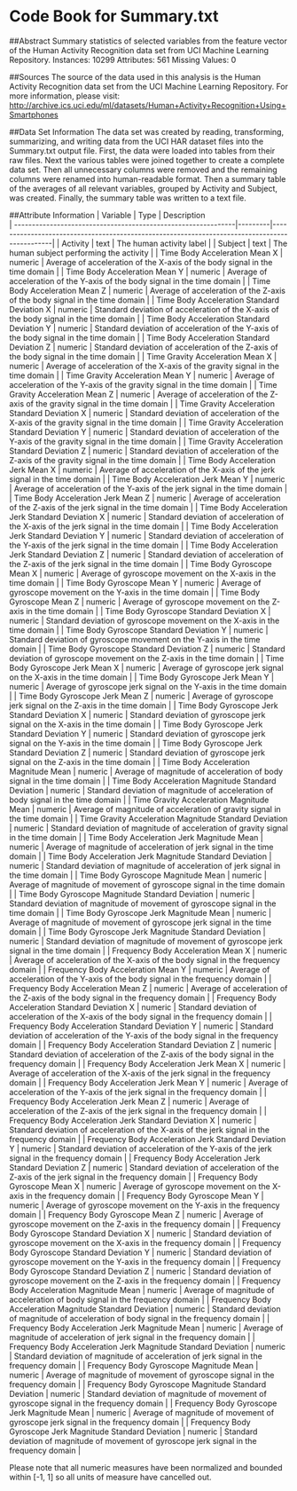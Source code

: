 Code Book for Summary.txt
===========
##Abstract
Summary statistics of selected variables from the feature vector of the Human Activity Recognition data set from UCI Machine Learning Repository.
Instances: 10299
Attributes: 561
Missing Values: 0

##Sources
The source of the data used in this analysis is the Human Activity Recognition data set from the UCI Machine Learning Repository. For more information, please visit: http://archive.ics.uci.edu/ml/datasets/Human+Activity+Recognition+Using+Smartphones

##Data Set Information
The data set was created by reading, transforming, summarizing, and writing data from the UCI HAR dataset files into the Summary.txt output file.  First, the data were loaded into tables from their raw files. Next the various tables were joined together to create a complete data set. Then all unnecessary columns were removed and the remaining columns were renamed into human-readable format. Then a summary table of the averages of all relevant variables, grouped by Activity and Subject, was created. Finally, the summary table was written to a text file.

##Attribute Information
| Variable                                                      | Type    | Description                                                                                 
| --------------------------------------------------------------|---------|----------------------------------------------------------------------------------------------|
| Activity                                                      | text    | The human activity label                                                                     |
| Subject                                                       | text    | The human subject performing the activity                                                    |
| Time Body Acceleration Mean X                                 | numeric | Average of acceleration of the X-axis of the body signal in the time domain                  |
| Time Body Acceleration Mean Y                                 | numeric | Average of acceleration of the Y-axis of the body signal in the time domain                  |
| Time Body Acceleration Mean Z                                 | numeric | Average of acceleration of the Z-axis of the body signal in the time domain                  |
| Time Body Acceleration Standard Deviation X                   | numeric | Standard deviation of acceleration of the X-axis of the body signal in the time domain       |
| Time Body Acceleration Standard Deviation Y                   | numeric | Standard deviation of acceleration of the Y-axis of the body signal in the time domain       |
| Time Body Acceleration Standard Deviation Z                   | numeric | Standard deviation of acceleration of the Z-axis of the body signal in the time domain       |
| Time Gravity Acceleration Mean X                              | numeric | Average of acceleration of the X-axis of the gravity signal in the time domain               |
| Time Gravity Acceleration Mean Y                              | numeric | Average of acceleration of the Y-axis of the gravity signal in the time domain               |
| Time Gravity Acceleration Mean Z                              | numeric | Average of acceleration of the Z-axis of the gravity signal in the time domain               |
| Time Gravity Acceleration Standard Deviation X                | numeric | Standard deviation of acceleration of the X-axis of the gravity signal in the time domain    |
| Time Gravity Acceleration Standard Deviation Y                | numeric | Standard deviation of acceleration of the Y-axis of the gravity signal in the time domain    |
| Time Gravity Acceleration Standard Deviation Z                | numeric | Standard deviation of acceleration of the Z-axis of the gravity signal in the time domain    |
| Time Body Acceleration Jerk Mean X                            | numeric | Average of acceleration of the X-axis of the jerk signal in the time domain                  |
| Time Body Acceleration Jerk Mean Y                            | numeric | Average of acceleration of the Y-axis of the jerk signal in the time domain                  |
| Time Body Acceleration Jerk Mean Z                            | numeric | Average of acceleration of the Z-axis of the jerk signal in the time domain                  |
| Time Body Acceleration Jerk Standard Deviation X              | numeric | Standard deviation of acceleration of the X-axis of the jerk signal in the time domain       |
| Time Body Acceleration Jerk Standard Deviation Y              | numeric | Standard deviation of acceleration of the Y-axis of the jerk signal in the time domain       |
| Time Body Acceleration Jerk Standard Deviation Z              | numeric | Standard deviation of acceleration of the Z-axis of the jerk signal in the time domain       |
| Time Body Gyroscope Mean X                                    | numeric | Average of gyroscope movement on the X-axis in the time domain                               |
| Time Body Gyroscope Mean Y                                    | numeric | Average of gyroscope movement on the Y-axis in the time domain                               |
| Time Body Gyroscope Mean Z                                    | numeric | Average of gyroscope movement on the Z-axis in the time domain                               |
| Time Body Gyroscope Standard Deviation X                      | numeric | Standard deviation of gyroscope movement on the X-axis in the time domain                    |
| Time Body Gyroscope Standard Deviation Y                      | numeric | Standard deviation of gyroscope movement on the Y-axis in the time domain                    |
| Time Body Gyroscope Standard Deviation Z                      | numeric | Standard deviation of gyroscope movement on the Z-axis in the time domain                    |
| Time Body Gyroscope Jerk Mean X                               | numeric | Average of gyroscope jerk signal on the X-axis in the time domain                            |
| Time Body Gyroscope Jerk Mean Y                               | numeric | Average of gyroscope jerk signal on the Y-axis in the time domain                            |
| Time Body Gyroscope Jerk Mean Z                               | numeric | Average of gyroscope jerk signal on the Z-axis in the time domain                            |
| Time Body Gyroscope Jerk Standard Deviation X                 | numeric | Standard deviation of gyroscope jerk signal on the X-axis in the time domain                 |
| Time Body Gyroscope Jerk Standard Deviation Y                 | numeric | Standard deviation of gyroscope jerk signal on the Y-axis in the time domain                 |
| Time Body Gyroscope Jerk Standard Deviation Z                 | numeric | Standard deviation of gyroscope jerk signal on the Z-axis in the time domain                 |
| Time Body Acceleration Magnitude Mean                         | numeric | Average of magnitude of acceleration of body signal in the time domain                       |
| Time Body Acceleration Magnitude Standard Deviation           | numeric | Standard deviation of magnitude of acceleration of body signal in the time domain            |
| Time Gravity Acceleration Magnitude Mean                      | numeric | Average of magnitude of acceleration of gravity signal in the time domain                    |
| Time Gravity Acceleration Magnitude Standard Deviation        | numeric | Standard deviation of magnitude of acceleration of gravity signal in the time domain         |
| Time Body Acceleration Jerk Magnitude Mean                    | numeric | Average of magnitude of acceleration of jerk signal in the time domain                       |
| Time Body Acceleration Jerk Magnitude Standard Deviation      | numeric | Standard deviation of magnitude of acceleration of jerk signal in the time domain            |
| Time Body Gyroscope Magnitude Mean                            | numeric | Average of magnitude of movement of gyroscope signal in the time domain                      |
| Time Body Gyroscope Magnitude Standard Deviation              | numeric | Standard deviation of magnitude of movement of gyroscope signal in the time domain           |
| Time Body Gyroscope Jerk Magnitude Mean                       | numeric | Average of magnitude of movement of gyroscope jerk signal in the time domain                 |
| Time Body Gyroscope Jerk Magnitude Standard Deviation         | numeric | Standard deviation of magnitude of movement of gyroscope jerk signal in the time domain      |
| Frequency Body Acceleration Mean X                            | numeric | Average of acceleration of the X-axis of the body signal in the frequency domain             | 
| Frequency Body Acceleration Mean Y                            | numeric | Average of acceleration of the Y-axis of the body signal in the frequency domain             | 
| Frequency Body Acceleration Mean Z                            | numeric | Average of acceleration of the Z-axis of the body signal in the frequency domain             | 
| Frequency Body Acceleration Standard Deviation X              | numeric | Standard deviation of acceleration of the X-axis of the body signal in the frequency domain  | 
| Frequency Body Acceleration Standard Deviation Y              | numeric | Standard deviation of acceleration of the Y-axis of the body signal in the frequency domain  | 
| Frequency Body Acceleration Standard Deviation Z              | numeric | Standard deviation of acceleration of the Z-axis of the body signal in the frequency domain  | 
| Frequency Body Acceleration Jerk Mean X                       | numeric | Average of acceleration of the X-axis of the jerk signal in the frequency domain             | 
| Frequency Body Acceleration Jerk Mean Y                       | numeric | Average of acceleration of the Y-axis of the jerk signal in the frequency domain             | 
| Frequency Body Acceleration Jerk Mean Z                       | numeric | Average of acceleration of the Z-axis of the jerk signal in the frequency domain             | 
| Frequency Body Acceleration Jerk Standard Deviation X         | numeric | Standard deviation of acceleration of the X-axis of the jerk signal in the frequency domain  | 
| Frequency Body Acceleration Jerk Standard Deviation Y         | numeric | Standard deviation of acceleration of the Y-axis of the jerk signal in the frequency domain  | 
| Frequency Body Acceleration Jerk Standard Deviation Z         | numeric | Standard deviation of acceleration of the Z-axis of the jerk signal in the frequency domain  | 
| Frequency Body Gyroscope Mean X                               | numeric | Average of gyroscope movement on the X-axis in the frequency domain                          | 
| Frequency Body Gyroscope Mean Y                               | numeric | Average of gyroscope movement on the Y-axis in the frequency domain                          | 
| Frequency Body Gyroscope Mean Z                               | numeric | Average of gyroscope movement on the Z-axis in the frequency domain                          | 
| Frequency Body Gyroscope Standard Deviation X                 | numeric | Standard deviation of gyroscope movement on the X-axis in the frequency domain               | 
| Frequency Body Gyroscope Standard Deviation Y                 | numeric | Standard deviation of gyroscope movement on the Y-axis in the frequency domain               | 
| Frequency Body Gyroscope Standard Deviation Z                 | numeric | Standard deviation of gyroscope movement on the Z-axis in the frequency domain               | 
| Frequency Body Acceleration Magnitude Mean                    | numeric | Average of magnitude of acceleration of body signal in the frequency domain                  | 
| Frequency Body Acceleration Magnitude Standard Deviation      | numeric | Standard deviation of magnitude of acceleration of body signal in the frequency domain       | 
| Frequency Body Acceleration Jerk Magnitude Mean               | numeric | Average of magnitude of acceleration of jerk signal in the frequency domain                  | 
| Frequency Body Acceleration Jerk Magnitude Standard Deviation | numeric | Standard deviation of magnitude of acceleration of jerk signal in the frequency domain       | 
| Frequency Body Gyroscope Magnitude Mean                       | numeric | Average of magnitude of movement of gyroscope signal in the frequency domain                 | 
| Frequency Body Gyroscope Magnitude Standard Deviation         | numeric | Standard deviation of magnitude of movement of gyroscope signal in the frequency domain      | 
| Frequency Body Gyroscope Jerk Magnitude Mean                  | numeric | Average of magnitude of movement of gyroscope jerk signal in the frequency domain            | 
| Frequency Body Gyroscope Jerk Magnitude Standard Deviation    | numeric | Standard deviation of magnitude of movement of gyroscope jerk signal in the frequency domain | 

Please note that all numeric measures have been normalized and bounded within [-1, 1] so all units of measure have cancelled out.
																																										 
